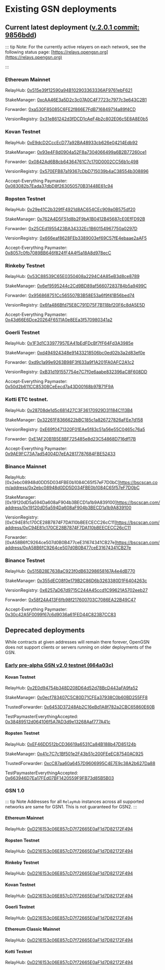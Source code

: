# Existing GSN deployments


## Current latest deployment ([v.2.0.1 commit: 9856bdd](https://github.com/opengsn/gsn/releases/tag/v2.0.1)) <a id="current_latest_deployment_([v.2.0.1_commit:_9856bdd](https://github.com/opengsn/gsn/releases/tag/v2.0.1))"></a>

::: tip Note:
For the currently active relayers on each network, see the following status page: [https://relays.opengsn.org](https://relays.opengsn.org)

:::

### Ethereum Mainnet

RelayHub: [0x515e39f12590a94B102903363336AF9761ebF621](https://etherscan.io/address/0x515e39f12590a94B102903363336AF9761ebF621)

StakeManager: [0xcAA46E3a5D2c3c07A0C4F7723c7977c3e643C2B1](https://etherscan.io/address/0xcAA46E3a5D2c3c07A0C4F7723c7977c3e643C2B1)

Forwarder: [0xa530F85085C6FE2f866E7FdB716849714a89f4CD](https://etherscan.io/address/0xa530F85085C6FE2f866E7FdB716849714a89f4CD)

VersionRegistry: [0x31e861242d3fDCD1cAeF4b2c802E06c5E8A8E0b5](https://etherscan.io/address/0x31e861242d3fDCD1cAeF4b2c802E06c5E8A8E0b5)



### Kovan Testnet

RelayHub: [0xE9dcD2CccEcD77a92BA48933cb626e04214Edb92](https://kovan.etherscan.io/address/0xE9dcD2CccEcD77a92BA48933cb626e04214Edb92)

StakeManager: [0x93e4F8d0904a52F8a7304066499a6B2B77260ce1](https://kovan.etherscan.io/address/0x93e4F8d0904a52F8a7304066499a6B2B77260ce1)

Forwarder: [0x0842Ad6B8cb64364761C7c170D0002CC56b1c498](https://kovan.etherscan.io/address/0x0842Ad6B8cb64364761C7c170D0002CC56b1c498)

VersionRegistry: [0x570EFB87a19367cDbD715039b4aC38554b308896](https://kovan.etherscan.io/address/0x570EFB87a19367cDbD715039b4aC38554b308896)

Accept-Everything Paymaster: [0x083082b7Eada37dbD8f263050570B31448E61c94](https://kovan.etherscan.io/address/0x083082b7Eada37dbD8f263050570B31448E61c94)


### Ropsten Testnet

RelayHub: [0x29e41C2b329fF4921d8AC654CEc909a0B575df20](https://ropsten.etherscan.io/address/0x29e41C2b329fF4921d8AC654CEc909a0B575df20)

StakeManager: [0x762A4D5F51d8b2F9bA1B0412B45687cE0EfFD92B](https://ropsten.etherscan.io/address/0x762A4D5F51d8b2F9bA1B0412B45687cE0EfFD92B)

Forwarder: [0x25CEd1955423BA34332Ec1B60154967750a0297D](https://ropsten.etherscan.io/address/0x25CEd1955423BA34332Ec1B60154967750a0297D)

VersionRegistry: [0x666eaf8628FEb3389003ef69C57fE4ebaae2aAF5](https://ropsten.etherscan.io/address/0x666eaf8628FEb3389003ef69C57fE4ebaae2aAF5)

Accept-Everything Paymaster: [0x8057c0fb7089BB646f824fF4A4f5a18A8d978ecC](https://ropsten.etherscan.io/address/0x8057c0fb7089BB646f824fF4A4f5a18A8d978ecC)


### Rinkeby Testnet

RelayHub: [0x53C88539C65E0350408a2294C4A85eB3d8ce8789](https://rinkeby.etherscan.io/address/0x53C88539C65E0350408a2294C4A85eB3d8ce8789)

StakeManager: [0x6ef9595244c2Cd9BD89af56607283784b5a9499C](https://rinkeby.etherscan.io/address/0x6ef9595244c2Cd9BD89af56607283784b5a9499C)

Forwarder: [0x956868751Cc565507B3B58E53a6f9f41B56bed74](https://rinkeby.etherscan.io/address/0x956868751Cc565507B3B58E53a6f9f41B56bed74)

VersionRegistry: [0x6fa486Bfd75E8C791D75F7B118bf20F6c8dA5E5D](https://rinkeby.etherscan.io/address/0x6fa486Bfd75E8C791D75F7B118bf20F6c8dA5E5D)

Accept-Everything Paymaster: [0x43d66E6Dce20264F6511A0e8EEa3f570980341a2](https://rinkeby.etherscan.io/address/0x43d66E6Dce20264F6511A0e8EEa3f570980341a2)



### Goerli Testnet

RelayHub: [0x1F3d1C33977957EA41bEdFDcBf7fF64Fd3A3985e](https://goerli.etherscan.io/address/0x1F3d1C33977957EA41bEdFDcBf7fF64Fd3A3985e)

StakeManager: [0xd494924348e91433218506bc0ed02b3a2d83ef0e](https://goerli.etherscan.io/address/0xd494924348e91433218506bc0ed02b3a2d83ef0e)

Forwarder: [0xd9c1a99e9263B98F3f633a9f1A201FA0AFC2A1c2](https://goerli.etherscan.io/address/0xd9c1a99e9263B98F3f633a9f1A201FA0AFC2A1c2)

VersionRegistry: [0xB31d191557754e7C7f0e6aabe832396aC8F608DD](https://goerli.etherscan.io/address/0xB31d191557754e7C7f0e6aabe832396aC8F608DD)

Accept-Everything Paymaster: [0x50d2b611CC85308CeEecd7a43D00168b97B71F9A](https://goerli.etherscan.io/address/0x50d2b611CC85308CeEecd7a43D00168b97B71F9A)

### Kotti ETC testnet.

RelayHub: [0x28708de1d5c681427C3F36170929D31184C113B4](https://blockscout.com/etc/kotti/address/0x28708de1d5c681427C3F36170929D31184C113B4)

StakeManager: [0x32261F8366622bBC185c1a826727826aFEe7d158](https://blockscout.com/etc/kotti/address/0x32261F8366622bBC185c1a826727826aFEe7d158)

VersionRegistry: [0xE69f0471320F01EAe5f83c51a56e55C0465c76a5](https://blockscout.com/etc/kotti/address/0xE69f0471320F01EAe5f83c51a56e55C0465c76a5)

Forwarder: [0xE1AF20B1B5E8BF725485e8d23C54868D716df17B](https://blockscout.com/etc/kotti/address/0xE1AF20B1B5E8BF725485e8d23C54868D716df17B)

Accept-Everything Paymaster: [0x9AE9FC73A7ad54004D7eEA2817787684FBE52433](https://blockscout.com/etc/kotti/address/0x9AE9FC73A7ad54004D7eEA2817787684FBE52433)

### Binance Mainnet

RelayHub: [0x2ebc08948d0DD5D034FBE0b1084C65f57eF7D0bC]https://bscscan.com/address/0x2ebc08948d0DD5D034FBE0b1084C65f57eF7D0bC

StakeManager: [0x19120dD5a594Da608aF904b3BECD1a1b9A839100]https://bscscan.com/address/0x19120dD5a594Da608aF904b3BECD1a1b9A839100

VersionRegistry: [0xC94E81c170CE28B7874F7DA110bBEECECC26cC11]https://bscscan.com/address/0xC94E81c170CE28B7874F7DA110bBEECECC26cC11

Forwarder: [0xA58B6fC9264ce507d0B0B477ceE31674341CB27e]https://bscscan.com/address/0xA58B6fC9264ce507d0B0B477ceE31674341CB27e

### Binance Testnet

RelayHub: [0x515B28E7638aC923f0dB63298658167A4e4dB770](https://testnet.bscscan.com/address/0x515B28E7638aC923f0dB63298658167A4e4dB770)

StakeManager: [0x355dEC08f0e179B2C86D6b3263380D1F6404263c](https://testnet.bscscan.com/address/0x355dEC08f0e179B2C86D6b3263380D1F6404263c)

VersionRegistry: [0x6257aD67d9715C244A45ccd1C99621A5702eeb27](https://testnet.bscscan.com/address/0x6257aD67d9715C244A45ccd1C99621A5702eeb27)

Forwarder: [0x58f24A413F6fb98f217600703C7086EA22B49C47](https://testnet.bscscan.com/address/0x58f24A413F6fb98f217600703C7086EA22B49C47)

Accept-Everything Paymaster: [0x30c42A5F0099f67c6d9036a61FED44C823B7CC83](https://testnet.bscscan.com/address/0x30c42A5F0099f67c6d9036a61FED44C823B7CC83)



## Deprecated deployments <a id="deprecated_deployments"></a>

While contracts at given addresses will remain there forever, OpenGSN does not support clients or servers running on older deployments of the GSN.


### [Early pre-alpha GSN v2.0 testnet (664a03c)](https://github.com/opengsn/gsn/releases/tag/gsnV2-testnet-0.8.2)

#### Kovan Testnet
RelayHub: [0x2E0d94754b348D208D64d52d78BcD443aFA9fa52](https://kovan.etherscan.io/address/0x2e0d94754b348d208d64d52d78bcd443afa9fa52)

StakeManager: [0x0ecf783407C5C80D71CFEa37938C0b60BD255FF8](https://kovan.etherscan.io/address/0x0ecf783407c5c80d71cfea37938c0b60bd255ff8)

TrustedForwarder: [0x6453D37248Ab2C16eBd1A8f782a2CBC65860E60B](https://kovan.etherscan.io/address/0x6453d37248ab2c16ebd1a8f782a2cbc65860e60b)

TestPaymasterEverythingAccepted: [0x38489512d064106f5A7AD3d9e13268Aaf777A41c](https://kovan.etherscan.io/address/0x38489512d064106f5A7AD3d9e13268Aaf777A41c)

#### Ropsten Testnet
RelayHub: [0xEF46DD512bCD36619a6531Ca84B188b47D85124b](https://ropsten.etherscan.io/address/0xef46dd512bcd36619a6531ca84b188b47d85124b)

StakeManager: [0x41c7C7c1Bf501e2F43b51c200FEeEC87540AC925](https://ropsten.etherscan.io/address/0x41c7c7c1bf501e2f43b51c200feeec87540ac925)

TrustedForwarder: [0xcC87aa60a6457D9606995C4E7E9c38A2b627Da88](https://ropsten.etherscan.io/address/0xcc87aa60a6457d9606995c4e7e9c38a2b627da88)

TestPaymasterEverythingAccepted: [0x663946D7Ea17FEd07BF1420559F9FB73d85B5B03](https://ropsten.etherscan.io/address/0x663946D7Ea17FEd07BF1420559F9FB73d85B5B03)


### GSN 1.0

::: tip Note
Addresses for all `RelayHub` instances across all supported networks are same for GSN1. This is not guaranteed for GSN2.
:::

#### Ethereum Mainnet
RelayHub: [0xD216153c06E857cD7f72665E0aF1d7D82172F494](https://etherscan.io/address/0xd216153c06e857cd7f72665e0af1d7d82172f494)

#### Ropsten Testnet
RelayHub: [0xD216153c06E857cD7f72665E0aF1d7D82172F494](https://ropsten.etherscan.io/address/0xd216153c06e857cd7f72665e0af1d7d82172f494)

#### Rinkeby Testnet
RelayHub: [0xD216153c06E857cD7f72665E0aF1d7D82172F494](https://rinkeby.etherscan.io/address/0xd216153c06e857cd7f72665e0af1d7d82172f494)

#### Kovan Testnet
RelayHub: [0xD216153c06E857cD7f72665E0aF1d7D82172F494](https://kovan.etherscan.io/address/0xd216153c06e857cd7f72665e0af1d7d82172f494)

#### Goerli Testnet
RelayHub: [0xD216153c06E857cD7f72665E0aF1d7D82172F494](https://goerli.etherscan.io/address/0xd216153c06e857cd7f72665e0af1d7d82172f494)

#### Ethereum Classic Mainnet
RelayHub: [0xD216153c06E857cD7f72665E0aF1d7D82172F494](https://blockscout.com/etc/mainnet/address/0xd216153c06e857cd7f72665e0af1d7d82172f494/transactions)

#### Kotti Testnet
RelayHub: [0xD216153c06E857cD7f72665E0aF1d7D82172F494](http://kotti.etccoopexplorer.com/address/0xD216153c06E857cD7f72665E0aF1d7D82172F494/transactions)
